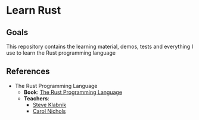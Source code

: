 # Learn Rust

## Goals

This repository contains the learning material, demos, tests and everything I use to learn the Rust programming language

## References

- The Rust Programming Language
  - **Book**: [The Rust Programming Language](https://doc.rust-lang.org/book/)
  - **Teachers**:
    - [Steve Klabnik](https://twitter.com/steveklabnik)
    - [Carol Nichols](https://twitter.com/carols10cents)
